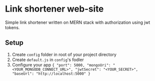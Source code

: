 # Link shortener web-site

Simple link shortener written on MERN stack with authorization using jwt tokens.

## Setup

1. Create `config` folder in root of your project directory
1. Create `default.js` in `config`'s fodler
1. Configure your app
`{
    "port": 5000,
    "mongoUri": "<YOUR_MONGODB_CONNECT_URL>",
    "jwtSecret": "<YOUR_SECRET>",
    "baseUrl": "http://localhost:5000"
}`
